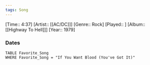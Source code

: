 ```yaml
---
tags: Song  
---
```

[Time:: 4:37]
[Artist:: [[AC/DC]]]
[Genre:: Rock]
[Played:: ]
[Album:: [[Highway To Hell]]]
[Year:: 1979]
### Dates
````dataview
TABLE Favorite_Song
WHERE Favorite_Song = "If You Want Blood (You've Got It)"
````